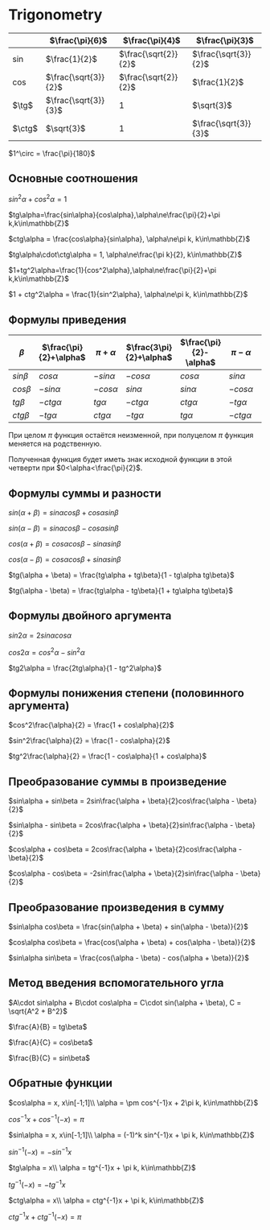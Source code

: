 # Trigonometry
| | $\frac{\pi}{6}$ | $\frac{\pi}{4}$ | $\frac{\pi}{3}$ |
| --- | --- | --- | --- |
| $\sin$ | $\frac{1}{2}$ | $\frac{\sqrt{2}}{2}$ | $\frac{\sqrt{3}}{2}$ |
| $\cos$ | $\frac{\sqrt{3}}{2}$ | $\frac{\sqrt{2}}{2}$ | $\frac{1}{2}$ |
| $\tg$ | $\frac{\sqrt{3}}{3}$ | $1$ | $\sqrt{3}$ |
| $\ctg$ | $\sqrt{3}$ | $1$ | $\frac{\sqrt{3}}{3}$ |

$1^\circ = \frac{\pi}{180}$

## Основные соотношения
$sin^2\alpha + cos^2\alpha = 1$

$tg\alpha=\frac{sin\alpha}{cos\alpha},\alpha\ne\frac{\pi}{2}+\pi k,k\in\mathbb{Z}$

$ctg\alpha = \frac{cos\alpha}{sin\alpha}, \alpha\ne\pi k, k\in\mathbb{Z}$

$tg\alpha\cdot\ctg\alpha = 1, \alpha\ne\frac{\pi k}{2}, k\in\mathbb{Z}$

$1+tg^2\alpha=\frac{1}{cos^2\alpha},\alpha\ne\frac{\pi}{2}+\pi k,k\in\mathbb{Z}$

$1 + ctg^2\alpha = \frac{1}{sin^2\alpha}, \alpha\ne\pi k, k\in\mathbb{Z}$

## Формулы приведения
|$\beta$|$\frac{\pi}{2}+\alpha$|$\pi+\alpha$|$\frac{3\pi}{2}+\alpha$|$\frac{\pi}{2}-\alpha$|$\pi-\alpha$|$\frac{3\pi}{2}-\alpha$|$2\pi-\alpha$|
| --- | --- | --- | --- | --- | --- | --- | --- |
|$sin\beta$|$cos\alpha$|$-sin\alpha$|$-cos\alpha$|$cos\alpha$|$sin\alpha$|$-cos\alpha$|$-sin\alpha$|
|$cos\beta$|$-sin\alpha$|$-cos\alpha$|$sin\alpha$|$sin\alpha$|$-cos\alpha$|$-sin\alpha$|$cos\alpha$|
|$tg\beta$|$-ctg\alpha$|$tg\alpha$|$-ctg\alpha$|$ctg\alpha$|$-tg\alpha$|$ctg\alpha$|$-tg\alpha$|
|$ctg\beta$|$-tg\alpha$|$ctg\alpha$|$-tg\alpha$|$tg\alpha$|$-ctg\alpha$|$tg\alpha$|$-ctg\alpha$|

При целом $\pi$ функция остаётся неизменной, при полуцелом $\pi$ функция меняется на родственную.

Полученная функция будет иметь знак исходной функции в этой четверти при $0<\alpha<\frac{\pi}{2}$.

## Формулы суммы и разности
$sin(\alpha + \beta) = sin\alpha cos\beta + cos\alpha sin\beta$

$sin(\alpha - \beta) = sin\alpha cos\beta - cos\alpha sin\beta$

$cos(\alpha + \beta) = cos\alpha cos\beta - sin\alpha sin\beta$

$cos(\alpha - \beta) = cos\alpha cos\beta + sin\alpha sin\beta$

$tg(\alpha + \beta) = \frac{tg\alpha + tg\beta}{1 - tg\alpha tg\beta}$

$tg(\alpha - \beta) = \frac{tg\alpha - tg\beta}{1 + tg\alpha tg\beta}$

## Формулы двойного аргумента
$sin2\alpha = 2sin\alpha cos\alpha$

$cos2\alpha = cos^2\alpha - sin^2\alpha$

$tg2\alpha = \frac{2tg\alpha}{1 - tg^2\alpha}$

## Формулы понижения степени (половинного аргумента)
$cos^2\frac{\alpha}{2} = \frac{1 + cos\alpha}{2}$

$sin^2\frac{\alpha}{2} = \frac{1 - cos\alpha}{2}$

$tg^2\frac{\alpha}{2} = \frac{1 - cos\alpha}{1 + cos\alpha}$

## Преобразование суммы в произведение
$sin\alpha + sin\beta = 2sin\frac{\alpha + \beta}{2}cos\frac{\alpha - \beta}{2}$

$sin\alpha - sin\beta = 2cos\frac{\alpha + \beta}{2}sin\frac{\alpha - \beta}{2}$

$cos\alpha + cos\beta = 2cos\frac{\alpha + \beta}{2}cos\frac{\alpha - \beta}{2}$

$cos\alpha - cos\beta = -2sin\frac{\alpha + \beta}{2}sin\frac{\alpha - \beta}{2}$

## Преобразование произведения в сумму
$sin\alpha cos\beta = \frac{sin(\alpha + \beta) + sin(\alpha - \beta)}{2}$

$cos\alpha cos\beta = \frac{cos(\alpha + \beta) + cos(\alpha - \beta)}{2}$

$sin\alpha sin\beta = \frac{cos(\alpha - \beta) - cos(\alpha + \beta)}{2}$

## Метод введения вспомогательного угла
$A\cdot sin\alpha + B\cdot cos\alpha = C\cdot sin(\alpha + \beta), C = \sqrt{A^2 + B^2}$

$\frac{A}{B} = tg\beta$

$\frac{A}{C} = cos\beta$

$\frac{B}{C} = sin\beta$

## Обратные функции
$cos\alpha = x, x\in[-1;1]\\
\alpha = \pm cos^{-1}x + 2\pi k, k\in\mathbb{Z}$

$cos^{-1}x + cos^{-1}(-x) = \pi$

$sin\alpha = x, x\in[-1;1]\\
\alpha = (-1)^k sin^{-1}x + \pi k, k\in\mathbb{Z}$

$sin^{-1}(-x) = -sin^{-1}x$

$tg\alpha = x\\
\alpha = tg^{-1}x + \pi k, k\in\mathbb{Z}$

$tg^{-1}(-x) = -tg^{-1}x$

$ctg\alpha = x\\
\alpha = ctg^{-1}x + \pi k, k\in\mathbb{Z}$

$ctg^{-1}x + ctg^{-1}(-x) = \pi$
